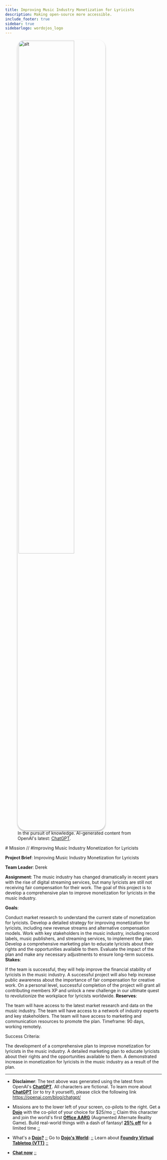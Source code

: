 ```yaml
---
title: Improving Music Industry Monetization for Lyricists
description: Making open-source more accessible.
include_footer: true
sidebar: true
sidebarlogo: wordojos_logo
---
```

<figure>
    <img src='/uploads/mechs/Barista.png' style="width: 65%;height: 65%;padding: 3px; box-shadow: 0 3px 5px rgba(0,0,0,.3);border-radius: 25px;overflow: hidden;border: none;" align="middle"; alt='alt'; alt='student in hoody with laptop';/>
    <figcaption>In the pursuit of knowledge.  AI-generated content from OpenAI's latest: <a href="https://openai.com/blog/chatgpt/" >ChatGPT</a>.</figcaption>
</figure>
# Mission // #Improving Music Industry Monetization for Lyricists

**Project Brief**: Improving Music Industry Monetization for Lyricists

**Team Leader**: Derek

**Assignment**: The music industry has changed dramatically in recent years with the rise of digital streaming services, but many lyricists are still not receiving fair compensation for their work. The goal of this project is to develop a comprehensive plan to improve monetization for lyricists in the music industry.

**Goals**:

Conduct market research to understand the current state of monetization for lyricists.
Develop a detailed strategy for improving monetization for lyricists, including new revenue streams and alternative compensation models.
Work with key stakeholders in the music industry, including record labels, music publishers, and streaming services, to implement the plan.
Develop a comprehensive marketing plan to educate lyricists about their rights and the opportunities available to them.
Evaluate the impact of the plan and make any necessary adjustments to ensure long-term success.
**Stakes**:

If the team is successful, they will help improve the financial stability of lyricists in the music industry.
A successful project will also help increase public awareness about the importance of fair compensation for creative work.
On a personal level, successful completion of the project will grant all contributing members XP and unlock a new challenge in our ultimate quest to revolutionize the workplace for lyricists worldwide.
**Reserves**:

The team will have access to the latest market research and data on the music industry.
The team will have access to a network of industry experts and key stakeholders.
The team will have access to marketing and communication resources to promote the plan.
Timeframe: 90 days, working remotely.

Success Criteria:

The development of a comprehensive plan to improve monetization for lyricists in the music industry.
A detailed marketing plan to educate lyricists about their rights and the opportunities available to them.
A demonstrated increase in monetization for lyricists in the music industry as a result of the plan.

---

* **Disclaimer**: The text above was generated using the latest from OpenAI's [**ChatGPT**](https://openai.com/blog/chatgpt/).  All characters are fictional.  To learn more about [**ChatGPT**](https://openai.com/blog/chatgpt/) (or to try it yourself), please click the following link https://openai.com/blog/chatgpt/

* Missions are to the lower left of your screen, co-pilots to the right. Get a [**Dojo**](https://workmates.live/marketplace) with the co-pilot of your choice for $25/mo [::](https://workmates.live/marketplace)  Claim this character and join the world's first [**Office AARG**](https://dojos.world) (Augmented Alternate Reality Game). Build real-world things with a dash of fantasy! [**25% off**](https://blog.workdojos.com/deal-on-a-dojo) for a limited time [::](https://blog.workdojos.com/deal-on-a-dojo) 

* What's a [**Dojo?**](https://workdojos.com) [::](https://workdojos.com)  Go to [**Dojo's World**](https://dojos.world): [::](https://dojos.world)  Learn about [**Foundry Virtual Tabletop (VTT)**](https://foundryvtt.com) [::](https://foundryvtt.com/)

* [**Chat now**](https://chat.workmates.live/channel/support) [::](https://chat.workmates.live/channel/support)